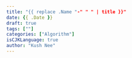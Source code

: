 ```yaml
---
title: "{{ replace .Name "-" " " | title }}"
date: {{ .Date }}
draft: true
tags: [""]
categories: ["Algorithm"]
isCJKLanguage: true
author: "Kush Nee"
---
```


